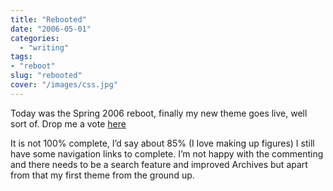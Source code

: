 ```yaml
---
title: "Rebooted"
date: "2006-05-01"
categories:
  - "writing"
tags:
- "reboot"
slug: "rebooted"
cover: "/images/css.jpg"
---
```


Today was the Spring 2006 reboot, finally my new theme goes live, well sort of. Drop me a vote [here][1]

It is not 100% complete, I’d say about 85% (I love making up figures) I still have some navigation links to complete. I’m not happy with the commenting and there needs to be a search feature and improved Archives but apart from that my first theme from the ground up.

[1]:	https://www.cssreboot.com/reboot/show/847
